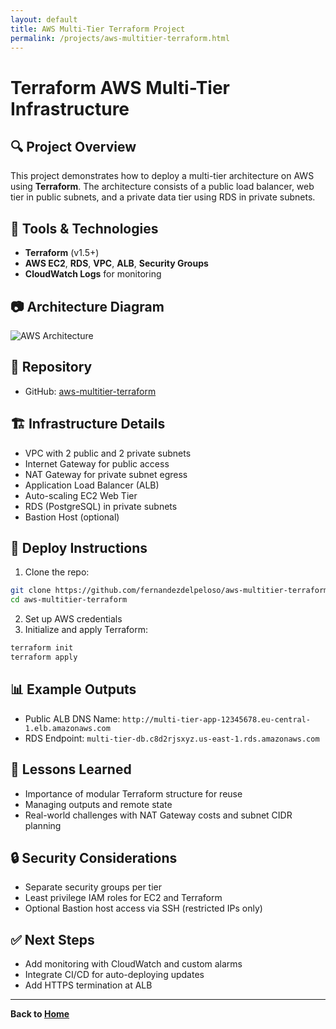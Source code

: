 ```yaml
---
layout: default
title: AWS Multi-Tier Terraform Project
permalink: /projects/aws-multitier-terraform.html
---
```



# Terraform AWS Multi-Tier Infrastructure

## 🔍 Project Overview
This project demonstrates how to deploy a multi-tier architecture on AWS using **Terraform**. The architecture consists of a public load balancer, web tier in public subnets, and a private data tier using RDS in private subnets.

## 🧰 Tools & Technologies
- **Terraform** (v1.5+)
- **AWS EC2**, **RDS**, **VPC**, **ALB**, **Security Groups**
- **CloudWatch Logs** for monitoring

## 📷 Architecture Diagram
![AWS Architecture](../assets/aws-terraform-diagram-placeholder.png)

## 📁 Repository
- GitHub: [aws-multitier-terraform](https://github.com/fernandezdelpeloso/aws-multitier-terraform)

## 🏗️ Infrastructure Details
- VPC with 2 public and 2 private subnets
- Internet Gateway for public access
- NAT Gateway for private subnet egress
- Application Load Balancer (ALB)
- Auto-scaling EC2 Web Tier
- RDS (PostgreSQL) in private subnets
- Bastion Host (optional)

## 🚀 Deploy Instructions
1. Clone the repo:
```bash
git clone https://github.com/fernandezdelpeloso/aws-multitier-terraform.git
cd aws-multitier-terraform
```
2. Set up AWS credentials
3. Initialize and apply Terraform:
```bash
terraform init
terraform apply
```

## 📊 Example Outputs
- Public ALB DNS Name: `http://multi-tier-app-12345678.eu-central-1.elb.amazonaws.com`
- RDS Endpoint: `multi-tier-db.c8d2rjsxyz.us-east-1.rds.amazonaws.com`

## 🧠 Lessons Learned
- Importance of modular Terraform structure for reuse
- Managing outputs and remote state
- Real-world challenges with NAT Gateway costs and subnet CIDR planning

## 🔒 Security Considerations
- Separate security groups per tier
- Least privilege IAM roles for EC2 and Terraform
- Optional Bastion host access via SSH (restricted IPs only)

## ✅ Next Steps
- Add monitoring with CloudWatch and custom alarms
- Integrate CI/CD for auto-deploying updates
- Add HTTPS termination at ALB

---

**Back to [Home](../index.html)**
